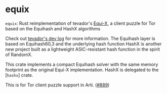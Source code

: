 # equix

`equix`: Rust reimplementation of tevador's [Equi-X], a client puzzle for Tor based on the Equihash and HashX algorithms

Check out [tevador's dev log] for more information. The Equihash layer is based on Equihash60,3 and the underlying hash function HashX is another new project built as a lightweight ASIC-resistant hash function in the spirit of RandomX.

This crate implements a compact Equihash solver with the same memory footprint as the original Equi-X implementation. HashX is delegated to the [`hashx`] crate.

[Equi-X]: https://gitlab.torproject.org/tpo/core/tor/-/tree/main/src/ext/equix
[tevador's dev log]: https://gitlab.torproject.org/tpo/core/tor/-/blob/main/src/ext/equix/devlog.md

This is for Tor client puzzle support in Arti. ([#889])

[#889]: https://gitlab.torproject.org/tpo/core/arti/-/issues/889
